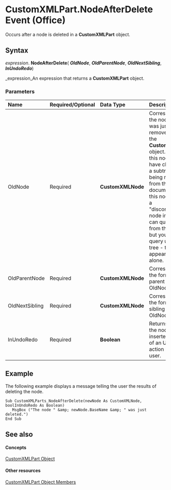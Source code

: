 
# CustomXMLPart.NodeAfterDelete Event (Office)

Occurs after a node is deleted in a  **CustomXMLPart** object.


## Syntax

 _expression_. **NodeAfterDelete**( **_OldNode_**,  **_OldParentNode_**,  **_OldNextSibling_**,  **_InUndoRedo_**)

 _expression_An expression that returns a  **CustomXMLPart** object.


### Parameters



|**Name**|**Required/Optional**|**Data Type**|**Description**|
|:-----|:-----|:-----|:-----|
|OldNode|Required| **CustomXMLNode**|Corresponds to the node which was just removed from the  **CustomXMLPart** object. Note that this node may have children, if a subtree is being removed from the document. Also, this node will be a "disconnected" node in that you can query down from the node, but you cannot query up the tree - the node appears to exist alone.|
|OldParentNode|Required| **CustomXMLNode**|Corresponds to the former parent node of OldNode.|
|OldNextSibling|Required| **CustomXMLNode**|Corresponds to the former next sibling of OldNode.|
|InUndoRedo|Required| **Boolean**|Returns  **TRUE** if the node was inserted as part of an Undo/Redo action by the user.|

## Example

The following example displays a message telling the user the results of deleting the node.


```
Sub CustomXMLParts_NodeAfterDelete(newNode As CustomXMLNode, boolInUndoRedo As Boolean) 
   MsgBox ("The node " &amp; newNode.BaseName &amp; " was just deleted.") 
End Sub
```


## See also


#### Concepts


 [CustomXMLPart Object](a4f90bac-01d6-bba4-f64b-a64e2b122cfd.md)
#### Other resources


 [CustomXMLPart Object Members](76fe85f4-5a35-7d12-2989-6f17a094dcdf.md)
